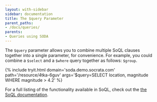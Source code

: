 ```yaml
---
layout: with-sidebar
sidebar: documentation
title: The $query Parameter
parent_paths: 
- /docs/queries/
parents: 
- Queries using SODA
---
```


The `$query` parameter allows you to combine multiple SoQL clauses together into a single parameter, for convenience. For example, you could combine a `$select` and a `$where` query together as follows:
`$group`.

{% include tryit.html domain='soda.demo.socrata.com' path='/resource/4tka-6guv' args='$query=SELECT location, magnitude WHERE magnitude > 4.2' %}

For a full listing of the functionality available in SoQL, check out the [the SoQL documentation](/docs/queries/).

